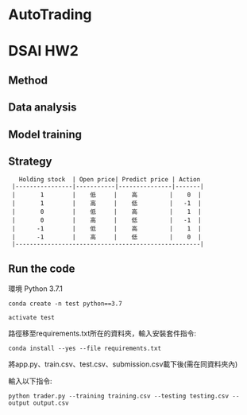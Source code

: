 # AutoTrading
# DSAI HW2

## Method

## Data analysis

## Model training

## Strategy

```
   Holding stock  | Open price| Predict price | Action
 |----------------|-----------|---------------|-------|
 |       1        |    低     |    高         |    0  |
 |       1        |    高     |    低         |   -1  |
 |       0        |    低     |    高         |    1  |
 |       0        |    高     |    低         |   -1  |
 |      -1        |    低     |    高         |    1  |
 |      -1        |    高     |    低         |    0  |
 |----------------------------------------------------|
```

## Run the code
環境
Python 3.7.1
```
conda create -n test python==3.7
```
```
activate test
```
路徑移至requirements.txt所在的資料夾，輸入安裝套件指令:
```
conda install --yes --file requirements.txt
```
將app.py、train.csv、test.csv、submission.csv載下後(需在同資料夾內)

輸入以下指令:
```
python trader.py --training training.csv --testing testing.csv --output output.csv
```

